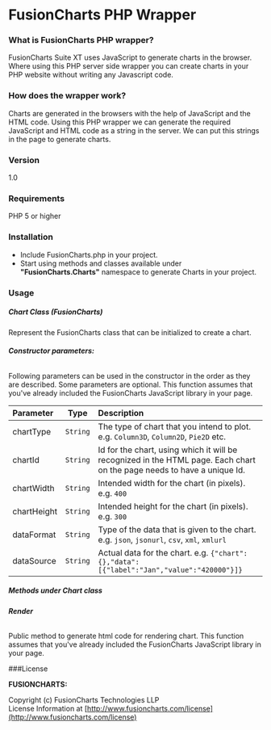 # FusionCharts PHP Wrapper

### What is FusionCharts PHP wrapper?

FusionCharts Suite XT uses JavaScript to generate charts in the browser. Where using this PHP server side wrapper you can create charts in your PHP website without writing any Javascript code. 

### How does the wrapper work?
Charts are generated in the browsers with the help of JavaScript and the HTML code.
Using this PHP wrapper we can generate the required JavaScript and HTML code as a string in the server. We can put this strings in the page to generate charts.

### Version
1.0

### Requirements
PHP 5 or higher

### Installation
 * Include FusionCharts.php in your project.
 * Start using methods and classes available under **"FusionCharts.Charts"** namespace to generate Charts in your project.
 
### Usage
##### Chart Class (FusionCharts)
Represent the FusionCharts class that can be initialized to create a chart.
###### **Constructor parameters:**
Following parameters can be used in the constructor in the order as they are described. Some parameters are optional. This function assumes that you've already included the FusionCharts JavaScript library in your page.

| Parameter | Type | Description |
|:-------|:----------:| :------|
| chartType | `String` | The type of chart that you intend to plot. e.g. `Column3D`, `Column2D`, `Pie2D` etc.|
|chartId | `String` | Id for the chart, using which it will be recognized in the HTML page. Each chart on the page needs to have a unique Id.|
|chartWidth | `String` | Intended width for the chart (in pixels). e.g. `400`|
|chartHeight | `String` | Intended height for the chart (in pixels). e.g. `300`|
|dataFormat | `String` | Type of the data that is given to the chart. e.g. `json`, `jsonurl`, `csv`, `xml`, `xmlurl`|
|dataSource | `String` | Actual data for the chart. e.g. `{"chart":{},"data":[{"label":"Jan","value":"420000"}]}`|

##### Methods under Chart class
###### **Render**
Public method to generate html code for rendering chart. This function assumes that you've already included the FusionCharts JavaScript library in your page.

###License

**FUSIONCHARTS:**

Copyright (c) FusionCharts Technologies LLP  
License Information at [http://www.fusioncharts.com/license](http://www.fusioncharts.com/license)